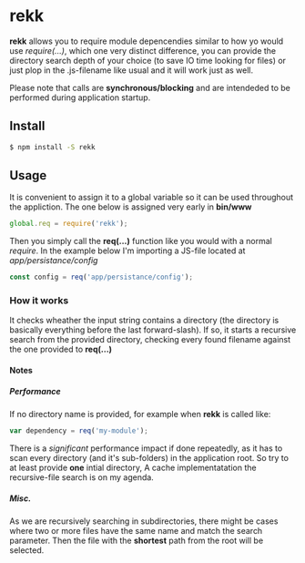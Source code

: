 # **rekk**
**rekk** allows you to require module depencendies similar to how yo would use _require(...)_,
which one very distinct difference, you can provide the directory search depth of your choice (to save IO time looking for files) or just plop in the .js-filename like usual and it will work just as well.

Please note that calls are **synchronous/blocking** and are intendeded to be performed during application startup.

## Install
```sh
$ npm install -S rekk
```
## Usage
It is convenient to assign it to a global variable so it can be used throughout the appliction.
The one below is assigned very early in **bin/www**
```js
global.req = require('rekk');
```
Then you simply call the **req(...)** function like you would with a normal _require_.
In the example below I'm importing a JS-file located at _app/persistance/config_
```js
const config = req('app/persistance/config');
```

### How it works
It checks wheather the input string contains a directory (the directory is basically everything before the last forward-slash).
If so, it starts a recursive search from the provided directory, checking every found filename against the one provided to **req(...)**



#### Notes
##### Performance
If no directory name is provided, for example when **rekk** is called like:
```js
var dependency = req('my-module');
```
There is a _significant_ performance impact if done repeatedly, as it has to scan every directory (and it's sub-folders) in the application root. So try to at least provide **one** intial directory, A cache implementatation the recursive-file search is on my agenda.
##### Misc.
As we are recursively searching in subdirectories, there might be cases where two or more files have the same name and match the search parameter. Then the file with the **shortest** path from the root will be selected.